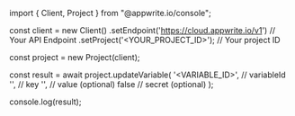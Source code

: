 import { Client, Project } from "@appwrite.io/console";

const client = new Client()
    .setEndpoint('https://cloud.appwrite.io/v1') // Your API Endpoint
    .setProject('<YOUR_PROJECT_ID>'); // Your project ID

const project = new Project(client);

const result = await project.updateVariable(
    '<VARIABLE_ID>', // variableId
    '<KEY>', // key
    '<VALUE>', // value (optional)
    false // secret (optional)
);

console.log(result);
